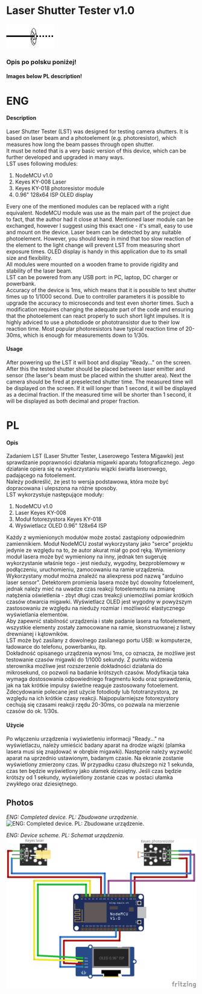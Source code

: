 # Laser Shutter Tester v1.0  
![Logo](/images/LaserShutterTesterLogo.png)
### Opis po polsku poniżej!
#### Images below PL description!
# ENG
#### Description
Laser Shutter Tester (LST) was designed for testing camera shutters. It is based on laser beam and a photoelement (e.g. photoresistor), which measures how long the beam passes through open shutter.   
It must be noted that is a very basic version of this device, which can be further developed and upgraded in many ways.  
LST uses following modules:
1. NodeMCU v1.0
2. Keyes KY-008 Laser
3. Keyes KY-018 photoresistor module
4. 0.96" 128x64 ISP OLED display
  
Every one of the mentioned modules can be replaced with a right equivalent. NodeMCU module was use as the main part of the project due to fact, that the author had it close at hand. Mentioned laser module can be exchanged, however I suggest using this exact one - it's small, easy to use and mount on the device. Laser beam can be detected by any suitable photoelement. However, you should keep in mind that too slow reaction of the element to the light change will prevent LST from measuring short exposure times. OLED display is handy in this application due to its small size and flexibility.  
All modules were mounted on a wooden frame to provide rigidity and stability of the laser beam.  
LST can be powered from any USB port: in PC, laptop, DC charger or powerbank.  
Accuracy of the device is 1ms, which means that it is possible to test shutter times up to 1/1000 second. Due to controller parameters it is possible to upgrade the accuracy to microseconds and test even shorter times. Such a modification requires changing the adequate part of the code and ensuring that the photoelement can react properly to such short light impulses.
It is highly adviced to use a photodiode or phototransistor due to their low reaction time. Most popular photoresistors have typical reaction time of 20-30ms, which is enough for measurements down to 1/30s.

#### Usage
After powering up the LST it will boot and display "Ready..." on the screen. After this the tested shutter should be placed between laser emitter and sensor (the laser's beam must be placed within the shutter area). Next the camera should be fired at preselected shutter time. The measured time will be displayed on the screen. If it will longer than 1 second, it will be displayed as a decimal fraction. If the measured time will be shorter than 1 second, it will be displayed as both decimal and proper fraction.

# PL
#### Opis
Zadaniem LST (Laser Shutter Tester, Laserowego Testera Migawki) jest sprawdzanie poprawności działania migawki aparatu fotograficznego. Jego działanie opiera się na wykorzystaniu wiązki światła laserowego, padającego na fotoelement.  
Należy podkreślić, że jest to wersja podstawowa, która może być dopracowana i ulepszona na różne sposoby.  
LST wykorzystuje następujące moduły:
1. NodeMCU v1.0
2. Laser Keyes KY-008
3. Moduł fotorezystora Keyes KY-018
4. Wyświetlacz OLED 0.96" 128x64 ISP

Każdy z wymienionych modułów może zostać zastąpiony odpowiednim zamiennikiem. Moduł NodeMCU został wykorzystany jako "serce" projektu jedynie ze względu na to, że autor akurat miał go pod ręką. Wymieniony moduł lasera może być wymieniony na inny, jednak ten sugeruję wykorzystanie właśnie tego - jest nieduży, wygodny, bezproblemowy w podłączeniu, uruchomieniu, zamocowaniu na ramie urządzenia. Wykorzystany moduł można znaleźć na aliexpress pod nazwą "arduino laser sensor". Detektorem promienia lasera może być dowolny fotoelement, jednak należy mieć na uwadze czas reakcji fotoelementu na zmianę natężenia oświetlenia - zbyt długi czas treakcji uniemożliwi pomiar krótkich czasów otwarcia migawki. Wyświetlacz OLED jest wygodny w powyższym zastosowaniu ze względu na nieduży rozmiar i możliwość elastycznego wyświetlania elementów.  
Aby zapewnić stabilność urządzenia i stałe padanie lasera na fotoelement, wszystkie elementy zostały zamocowane na ramie, skonstruowanej z listwy drewnianej i kątowników.  
LST może być zasilany z dowolnego zasilanego portu USB: w komputerze, ładowarce do telefonu, powerbanku, itp.  
Dokładność opisanego urządzenia wynosi 1ms, co oznacza, że możliwe jest testowanie czasów migawki do 1/1000 sekundy. Z punktu widzenia sterownika możliwe jest rozszerzenie dokładności działania do mikrosekund, co pozwoli na badanie krótszych czasów. Modyfikacja taka wymaga dostosowania odpowiedniego fragmentu kodu oraz sprawdzenia, jak na tak krótkie impulsy świetlne reaguje zastosowany fotoelement.  Zdecydowanie polecane jest użycie fotodiody lub fototranzystora, ze względu na ich krótkie czasy reakcji. Najpopularniejsze fotorezystory cechują się czasami reakcji rzędu 20-30ms, co pozwala na mierzenie czasów do ok. 1/30s.
  
#### Użycie
Po włączeniu urządzenia i wyświetleniu informacji "Ready..." na wyświetlaczu, należy umieścić badany aparat na drodze wiązki (plamka lasera musi się znajdować w obrębie migawki). Następnie należy wyzwolić aparat na uprzednio ustawionym, badanym czasie. Na ekranie zostanie wyświetlony zmierzony czas. W przypadku czasu dłuższego niż 1 sekunda, czas ten będzie wyświetlony jako ułamek dziesiętny. Jeśli czas będzie krótszy od 1 sekundy, wyświetlony zostanie czas w postaci ułamka zwykłego oraz dziesiętnego.  
  
## Photos
  
_ENG: Completed device. PL: Zbudowane urządzenie._  
![ENG: Completed device. PL: Zbudowane urządzenie.](/images/LST.png)  
  
_ENG: Device scheme. PL: Schemat urządzenia._  
![ENG: Device scheme. PL: Schemat urządzenia.](/images/laser_bb.png)  

